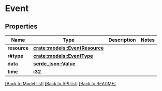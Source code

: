 # Event

## Properties

Name | Type | Description | Notes
------------ | ------------- | ------------- | -------------
**resource** | [**crate::models::EventResource**](EventResource.md) |  | 
**r#type** | [**crate::models::EventType**](EventType.md) |  | 
**data** | [**serde_json::Value**](.md) |  | 
**time** | **i32** |  | 

[[Back to Model list]](../README.md#documentation-for-models) [[Back to API list]](../README.md#documentation-for-api-endpoints) [[Back to README]](../README.md)


